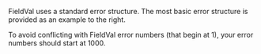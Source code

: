 FieldVal uses a standard error structure. The most basic error structure is provided as an example to the right.

To avoid conflicting with FieldVal error numbers (that begin at 1), your error numbers should start at 1000.